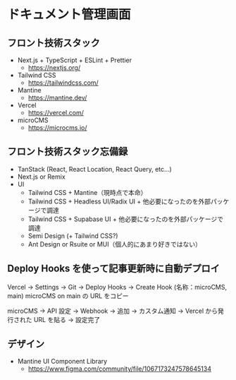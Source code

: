 # ドキュメント管理画面

## フロント技術スタック

- Next.js + TypeScript + ESLint + Prettier
  - https://nextjs.org/
- Tailwind CSS
  - https://tailwindcss.com/
- Mantine
  - https://mantine.dev/
- Vercel
  - https://vercel.com/
- microCMS
  - https://microcms.io/

## フロント技術スタック忘備録

- TanStack (React, React Location, React Query, etc…)
- Next.js or Remix
- UI
  - Tailwind CSS + Mantine（現時点で本命）
  - Tailwind CSS + Headless UI/Radix UI + 他必要になったのを外部パッケージで調達
  - Tailwind CSS + Supabase UI + 他必要になったのを外部パッケージで調達
  - Semi Design (+ Tailwind CSS?)
  - Ant Design or Rsuite or MUI（個人的にあまり好きではない）

## Deploy Hooks を使って記事更新時に自動デプロイ

Vercel → Settings → Git → Deploy Hooks → Create Hook (名称：microCMS, main)
microCMS on main の URL をコピー

microCMS → API 設定 → Webhook → 追加 → カスタム通知 → Vercel から発行された URL を貼る → 設定完了

## デザイン

- Mantine UI Component Library
  - https://www.figma.com/community/file/1067173247578645134
